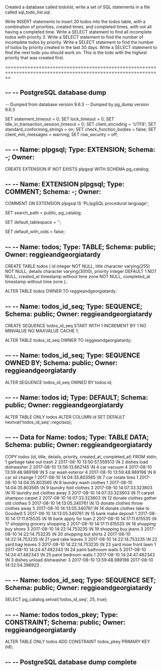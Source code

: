 Created a database called todolist, write a set of SQL statements in a file called sql_todo_list.sql.

Write INSERT statements to insert 20 todos into the todos table, with a combination of priorities, created times, and completed times, with not all having a completed time.
Write a SELECT statement to find all incomplete todos with priority 3.
Write a SELECT statement to find the number of incomplete todos by priority.
Write a SELECT statement to find the number of todos by priority created in the last 30 days.
Write a SELECT statement to find the next todo you should work on. This is the todo with the highest priority that was created first.


==============================================================================================================


--
-- PostgreSQL database dump
--

-- Dumped from database version 9.6.3
-- Dumped by pg_dump version 9.6.3

SET statement_timeout = 0;
SET lock_timeout = 0;
SET idle_in_transaction_session_timeout = 0;
SET client_encoding = 'UTF8';
SET standard_conforming_strings = on;
SET check_function_bodies = false;
SET client_min_messages = warning;
SET row_security = off;

--
-- Name: plpgsql; Type: EXTENSION; Schema: -; Owner:
--

CREATE EXTENSION IF NOT EXISTS plpgsql WITH SCHEMA pg_catalog;


--
-- Name: EXTENSION plpgsql; Type: COMMENT; Schema: -; Owner:
--

COMMENT ON EXTENSION plpgsql IS 'PL/pgSQL procedural language';


SET search_path = public, pg_catalog;

SET default_tablespace = '';

SET default_with_oids = false;

--
-- Name: todos; Type: TABLE; Schema: public; Owner: reggieandgeorgiatardy
--

CREATE TABLE todos (
    id integer NOT NULL,
    title character varying(255) NOT NULL,
    details character varying(3000),
    priority integer DEFAULT 1 NOT NULL,
    created_at timestamp without time zone NOT NULL,
    completed_at timestamp without time zone
);


ALTER TABLE todos OWNER TO reggieandgeorgiatardy;

--
-- Name: todos_id_seq; Type: SEQUENCE; Schema: public; Owner: reggieandgeorgiatardy
--

CREATE SEQUENCE todos_id_seq
    START WITH 1
    INCREMENT BY 1
    NO MINVALUE
    NO MAXVALUE
    CACHE 1;


ALTER TABLE todos_id_seq OWNER TO reggieandgeorgiatardy;

--
-- Name: todos_id_seq; Type: SEQUENCE OWNED BY; Schema: public; Owner: reggieandgeorgiatardy
--

ALTER SEQUENCE todos_id_seq OWNED BY todos.id;


--
-- Name: todos id; Type: DEFAULT; Schema: public; Owner: reggieandgeorgiatardy
--

ALTER TABLE ONLY todos ALTER COLUMN id SET DEFAULT nextval('todos_id_seq'::regclass);


--
-- Data for Name: todos; Type: TABLE DATA; Schema: public; Owner: reggieandgeorgiatardy
--

COPY todos (id, title, details, priority, created_at, completed_at) FROM stdin;
1	garbage	take out trash	2	2017-08-10 13:50:57.559513	\N
2	dishes	load dishwasher	2	2017-08-10 13:56:13.662145	\N
4	car	vacuum	4	2017-08-10 13:59:48.989198	\N
5	car	wash exterior	4	2017-08-10 13:59:48.989198	\N
6	car	oil change	1	2017-08-10 14:04:35.803565	\N
7	car	rotate tires	1	2017-08-10 14:04:35.803565	\N
8	laundry	wash clothes	1	2017-08-10 14:04:35.803565	\N
9	laundry	fold clothes	3	2017-08-10 14:07:33.323603	\N
10	laundry	put clothes away	3	2017-08-10 14:07:33.323603	\N
11	carpet	shampoo carpet	2	2017-08-10 14:07:33.323603	\N
12	donate clothes	gather old clothes	5	2017-08-10 14:13:05.340761	\N
13	donate clothes	throw clothes away	5	2017-08-10 14:13:05.340761	\N
14	donate clothes	take to Goodwill	5	2017-08-10 14:13:05.340761	\N
15	bank	make deposit	1	2017-08-10 14:17:11.615535	\N
16	bank	apply for loan	2	2017-08-10 14:17:11.615535	\N
17	shopping	grocery shopping	2	2017-08-10 14:17:11.615535	\N
18	shopping	buy shoes	3	2017-08-10 14:22:14.753235	\N
19	shopping	buy jeans	3	2017-08-10 14:22:14.753235	\N
20	shopping	but shirts	2	2017-08-10 14:22:14.753235	\N
21	yard	rake leaves	3	2017-08-10 14:22:14.753235	\N
22	yard	bag leaves	3	2017-08-10 14:22:14.753235	\N
23	yard	mow front lawn	1	2017-08-10 14:24:47.482343	\N
24	paint	bathroom walls	5	2017-08-10 14:24:47.482343	\N
25	paint	bedroom walls	1	2017-08-10 14:24:47.482343	\N
3	dishes	unload dishwasher	3	2017-08-10 13:59:48.989198	2017-08-10 14:32:54.398923
\.


--
-- Name: todos_id_seq; Type: SEQUENCE SET; Schema: public; Owner: reggieandgeorgiatardy
--

SELECT pg_catalog.setval('todos_id_seq', 25, true);


--
-- Name: todos todos_pkey; Type: CONSTRAINT; Schema: public; Owner: reggieandgeorgiatardy
--

ALTER TABLE ONLY todos
    ADD CONSTRAINT todos_pkey PRIMARY KEY (id);


--
-- PostgreSQL database dump complete
--
